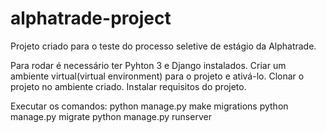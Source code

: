 # alphatrade-project

Projeto criado para o teste do processo seletive de estágio da Alphatrade.

Para rodar é necessário ter Pyhton 3 e Django instalados.
Criar um ambiente virtual(virtual environment) para o projeto e ativá-lo.
Clonar o projeto no ambiente criado.
Instalar requisitos do projeto.

Executar os comandos:
  python manage.py make migrations
  python manage.py migrate
  python manage.py runserver

